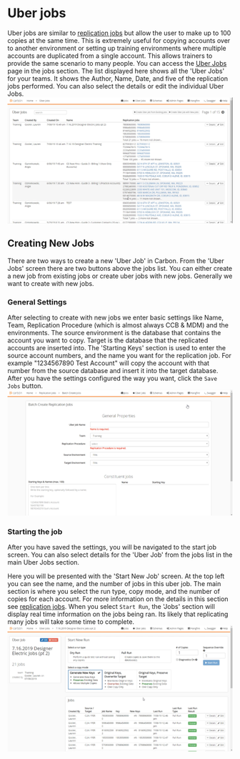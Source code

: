 # Uber jobs
Uber jobs are similar to [replication jobs](Replication-Jobs.md) but allow the user to make up to 100 copies at the same time. This is extremely useful for copying accounts over to another environment or setting up training environments where multiple accounts are duplicated from a single account. This allows trainers to provide the same scenario to many people. You can access the [Uber Jobs](Application-Home.md) page in the jobs section. The list displayed here shows all the 'Uber Jobs' for your teams. It shows the Author, Name, Date, and five of the replication jobs performed. You can also select the details or edit the individual Uber Jobs. 
<img src="Media/Uber-Jobs-List.png">


## Creating New Jobs
There are two ways to create a new 'Uber Job' in Carbon. From the 'Uber Jobs' screen there are two buttons above the jobs list. You can either 
create a new job from existing jobs or create uber jobs with new jobs.
Generally we want to create with new jobs. 

### General Settings
After selecting to create with new jobs we enter basic settings like Name, Team, Replication Procedure (which is almost always CCB & MDM) and the environments. The source environment is the database that contains the account you want to copy. Target is the database that the replicated accounts are inserted into.
The 'Starting Keys' section is used to enter the source account numbers, and the name you want for the replication job. For example "1234567890 Test Account" will copy the account with that number from the source database and insert it into the target database. After you have the settings configured the way you want, click the `Save Jobs` button.
<img src="Media/Uber-Jobs-General-Properties.png">

### Starting the job
After you have saved the settings, you will be navigated to the start job screen. You can also select details for the 'Uber Job' from the jobs list in the main Uber Jobs section. 

Here you will be presented with the 'Start New Job' screen. At the top left you can see the name, and the number of jobs in this uber job. The main section is where you select the run type, copy mode, and the number of copies for each account. For more information on the details in this section see [replication jobs](Replication-Jobs.md#Start-New-Run). When you select `Start Run`, the 'Jobs' section will display real time information on the jobs being ran. Its likely that replicating many jobs will take some time to complete.
<img src="Media/Uber-Jobs-Start-Run.png">

